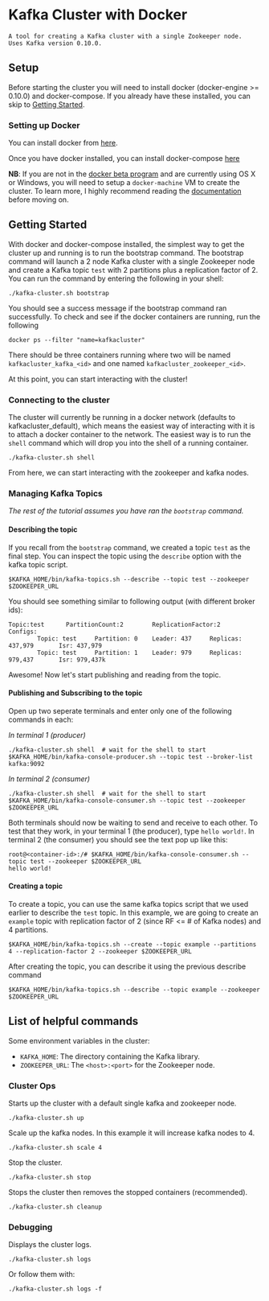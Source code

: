 # Kafka Cluster with Docker

```
A tool for creating a Kafka cluster with a single Zookeeper node.
Uses Kafka version 0.10.0.
```

## Setup

Before starting the cluster you will need to install docker
(docker-engine >= 0.10.0) and docker-compose. If you already have these
installed, you can skip to [Getting Started](#getting-started).


### Setting up Docker

You can install docker from [here](https://docs.docker.com/engine/installation/).

Once you have docker installed, you can install docker-compose [here](https://docs.docker.com/compose/install/)

**NB**: If you are not in the [docker beta program](https://blog.docker.com/2016/03/docker-for-mac-windows-beta/)
and are currently using OS X or Windows, you will need to setup a `docker-machine` VM to create the cluster. To learn
more, I highly recommend reading the [documentation](https://docs.docker.com/machine/get-started/)
before moving on.


## Getting Started

With docker and docker-compose installed, the simplest way to get the cluster
up and running is to run the bootstrap command. The bootstrap command will
launch a 2 node Kafka cluster with a single Zookeeper node and create a Kafka
topic `test` with 2 partitions plus a replication factor of 2. You can run the
command by entering the following in your shell:

```
./kafka-cluster.sh bootstrap
```

You should see a success message if the bootstrap command ran successfully. To
check and see if the docker containers are running, run the following

```
docker ps --filter "name=kafkacluster"
```

There should be three containers running where two will be named
`kafkacluster_kafka_<id>` and one named `kafkacluster_zookeeper_<id>`.

At this point, you can start interacting with the cluster!


### Connecting to the cluster

The cluster will currently be running in a docker network (defaults to
kafkacluster_default), which means the easiest way of interacting with it
is to attach a docker container to the network. The easiest way is to run
the `shell` command which will drop you into the shell of a running container.

```
./kafka-cluster.sh shell
```

From here, we can start interacting with the zookeeper and kafka nodes.


### Managing Kafka Topics

_The rest of the tutorial assumes you have ran the `bootstrap` command._


#### Describing the topic

If you recall from the `bootstrap` command, we created a topic `test` as the
final step. You can inspect the topic using the `describe` option with the
kafka topic script.

```
$KAFKA_HOME/bin/kafka-topics.sh --describe --topic test --zookeeper $ZOOKEEPER_URL
```

You should see something similar to following output (with different broker ids):

```
Topic:test      PartitionCount:2        ReplicationFactor:2     Configs:
        Topic: test     Partition: 0    Leader: 437     Replicas: 437,979       Isr: 437,979
        Topic: test     Partition: 1    Leader: 979     Replicas: 979,437       Isr: 979,437k
```

Awesome! Now let's start publishing and reading from the topic.


#### Publishing and Subscribing to the topic

Open up two seperate terminals and enter only one of the following commands in each:

_In terminal 1 (producer)_
```
./kafka-cluster.sh shell  # wait for the shell to start
$KAFKA_HOME/bin/kafka-console-producer.sh --topic test --broker-list kafka:9092
```

_In terminal 2 (consumer)_
```
./kafka-cluster.sh shell  # wait for the shell to start
$KAFKA_HOME/bin/kafka-console-consumer.sh --topic test --zookeeper $ZOOKEEPER_URL
```

Both terminals should now be waiting to send and receive to each other. To test that they
work, in your terminal 1 (the producer), type `hello world!`. In terminal 2 (the consumer)
you should see the text pop up like this:

```
root@<container-id>:/# $KAFKA_HOME/bin/kafka-console-consumer.sh --topic test --zookeeper $ZOOKEEPER_URL
hello world!
```


#### Creating a topic

To create a topic, you can use the same kafka topics script that we used earlier to
describe the `test` topic. In this example, we are going to create an `example` topic
with replication factor of 2 (since RF <= # of Kafka nodes) and 4 partitions.

```
$KAFKA_HOME/bin/kafka-topics.sh --create --topic example --partitions 4 --replication-factor 2 --zookeeper $ZOOKEEPER_URL 
```

After creating the topic, you can describe it using the previous describe command

```
$KAFKA_HOME/bin/kafka-topics.sh --describe --topic example --zookeeper $ZOOKEEPER_URL
```


## List of helpful commands

Some environment variables in the cluster:
* `KAFKA_HOME`: The directory containing the Kafka library.
* `ZOOKEEPER_URL`: The `<host>:<port>` for the Zookeeper node.


### Cluster Ops

Starts up the cluster with a default single kafka and zookeeper node.
```
./kafka-cluster.sh up
```

Scale up the kafka nodes. In this example it will increase kafka nodes to 4.
```
./kafka-cluster.sh scale 4
```

Stop the cluster.
```
./kafka-cluster.sh stop
```

Stops the cluster then removes the stopped containers (recommended).
```
./kafka-cluster.sh cleanup
```

### Debugging

Displays the cluster logs.
```
./kafka-cluster.sh logs
```
Or follow them with:
```
./kafka-cluster.sh logs -f
```
